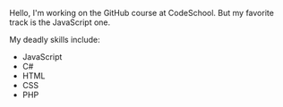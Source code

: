Hello, I'm working on the GitHub course at CodeSchool.  But my favorite track is the JavaScript one.

My deadly skills include:

* JavaScript
* C#
* HTML
* CSS
* PHP